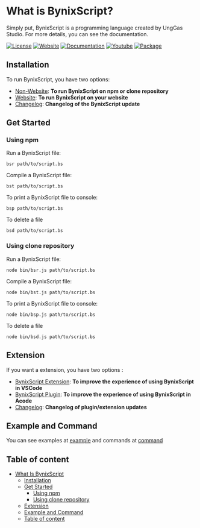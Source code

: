# What is BynixScript?
Simply put, BynixScript is a programming language created by UngGas Studio. For more details, you can see the documentation.

[![License](https://img.shields.io/badge/license-MIT-green)](LICENSE)
[![Website](https://img.shields.io/badge/official-website-blue)](https://unggasstudio.github.io/bynixscript/)
[![Documentation](https://img.shields.io/badge/Documentation-8A2BE2)](docs/documentation.md)
[![Youtube](https://img.shields.io/badge/YouTube-Channel-orange)](https://youtube.com/@unggas-studio?si=rwzB7AXjr-jCqg_J)
[![Package](https://img.shields.io/npm/dw/bynixscript)](https://www.npmjs.com/package/bynixscript?activeTab=readme)

## Installation
To run BynixScript, you have two options:
- [Non-Website](docs/non-website.md): **To run BynixScript on npm or clone repository**
- [Website](docs/website.md): **To run BynixScript on your website**
- [Changelog](https://github.com/UngGasStudio/BynixScript/releases): **Changelog of the BynixScript update**
## Get Started
### Using npm
Run a BynixScript file:
```
bsr path/to/script.bs
```
Compile a BynixScript file:
```
bst path/to/script.bs
```
To print a BynixScript file to console:
```
bsp path/to/script.bs
```
To delete a file
```
bsd path/to/script.bs
```
### Using clone repository
Run a BynixScript file:
```
node bin/bsr.js path/to/script.bs
```
Compile a BynixScript file:
```
node bin/bst.js path/to/script.bs
```
To print a BynixScript file to console:
```
node bin/bsp.js path/to/script.bs
```
To delete a file
```
node bin/bsd.js path/to/script.bs
```
## Extension
If you want a extension, you have two options :
- [BynixScript Extension](https://github.com/UngGasStudio/BynixScript-Extension): **To improve the experience of using BynixScript in VSCode**
- [BynixScript Plugin](docs/acode-plugin.md): **To improve the experience of using BynixScript in Acode**
- [Changelog](https://github.com/UngGasStudio/BynixScript/releases): **Changelog of plugin/extension updates**
## Example and Command
You can see examples at [example](docs/example.md) and commands at [command](docs/command.md)
## Table of content
- [What Is BynixScript](#What-Is-BynixScript)
  - [Installation](#Installation)
  - [Get Started](#Get-Started)
      - [Using npm](#Using-npm)
      - [Using clone repository](#Using-clone-repository)
  - [Extension](#Extension)
  - [Example and Command](#Example-and-Command)
  - [Table of content](#Table-of-content)
  
